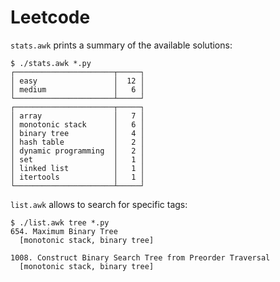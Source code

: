 # Leetcode

`stats.awk` prints a summary of the available solutions:

```console
$ ./stats.awk *.py
┌──────────────────────┬─────┐
│ easy                 │  12 │
│ medium               │   6 │
└──────────────────────┴─────┘
┌──────────────────────┬─────┐
│ array                │   7 │
│ monotonic stack      │   6 │
│ binary tree          │   4 │
│ hash table           │   2 │
│ dynamic programming  │   2 │
│ set                  │   1 │
│ linked list          │   1 │
│ itertools            │   1 │
└──────────────────────┴─────┘
```

`list.awk` allows to search for specific tags:

```console
$ ./list.awk tree *.py
654. Maximum Binary Tree
  [monotonic stack, binary tree]

1008. Construct Binary Search Tree from Preorder Traversal
  [monotonic stack, binary tree]
```
